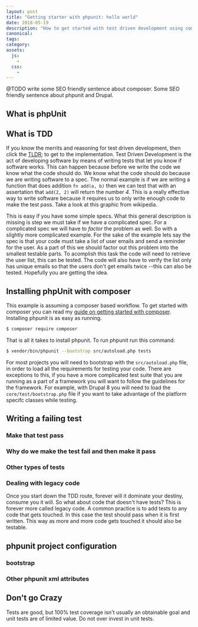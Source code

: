 ```yaml
---
layout: post
title: "Getting starter with phpunit: hello world"
date: 2018-05-19
description: "How to get started with test driven development using composer and phpunit."
canonical: 
tags: 
category: 
assets:
  js:
    - 
  css:
    - 
---
```


@TODO write some SEO friendly sentence about composer. Some SEO friendly sentence about phpunit and Drupal.

## What is phpUnit

## What is TDD

If you know the merrits and reasoning for test driven development, then click the <a href="#tldr" aria-label="Skip the why and get to the how.">TLDR</a>; to get to the implementation. Test Driven Development is the act of developing software by means of writing tests that let you know if software works. This can happen because before we write the code we know what the code should do. We know what the code should do because we are writing software to a spec. The normal example is if we are writing a function that does addition ```fn add(a, b)``` then we can test that with an assertation that ```add(2, 2)``` will return the number *4*. This is a really effective way to write software because it requires us to only write enough code to make the test pass. Take a look at this graphic from wikipedia.

This is easy if you have some simple specs. What this general description is missing is step we must take if we have a complicated spec. For a complicated spec we will have to *factor* the problem as well. So with a slightly more complicated example. For the sake of the example lets say the spec is that your code must take a list of user emails and send a reminder for the user. As a part of this we should factor out this problem into the smallest testable parts. To acomplish this task the code will need to retrieve the user list, this can be tested. The code will also have to verify the list only has unique emails so that the users don't get emails twice --this can also be tested. Hopefully you are getting the idea.

## <a id="tldr"></a>Installing phpUnit with composer

This example is assuming a composer based workflow. To get started with composer you can read my [guide on getting started with composer](). Installing phpunit is as easy as running.

```bash
$ composer require composer
```

That is all it takes to install phpunit. To run phpunit run this command:

```bash
$ vendor/bin/phpunit --bootstrap src/autoload.php tests
```

For most projects you will need to bootstrap with the ```src/autoload.php``` file, in order to load all the requirements for testing your code. There are exceptions to this, if you have a more complicated test suite that you are running as a part of a framework you will want to follow the guidelines for the framework. For example, with Drupal 8 you will need to load the ```core/test/bootstrap.php``` file if you want to take advantage of the platform specifc classes while testing.

## Writing a failing test



### Make that test pass

### Why do we make the test fail and then make it pass

### Other types of tests

### Dealing with legacy code

Once you start down the TDD route, forever will it dominate your destiny, consume you it will. So what about code that doesn't have tests? This is forever more called legacy code. A common practice is to add tests to any code that gets touched. In this case the test should pass when it is first written. This way as more and more code gets touched it should also be testable.

## phpunit project configuration

### bootstrap

### Other phpunit xml attributes

## Don't go Crazy

Tests are good, but 100% test coverage isn't usually an obtainable goal and unit tests are of limited value. Do not over invest in unit tests.